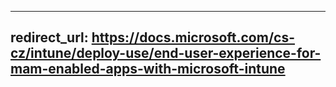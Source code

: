 ---
redirect_url: https://docs.microsoft.com/cs-cz/intune/deploy-use/end-user-experience-for-mam-enabled-apps-with-microsoft-intune
-----


<!--HONumber=Oct16_HO3-->


